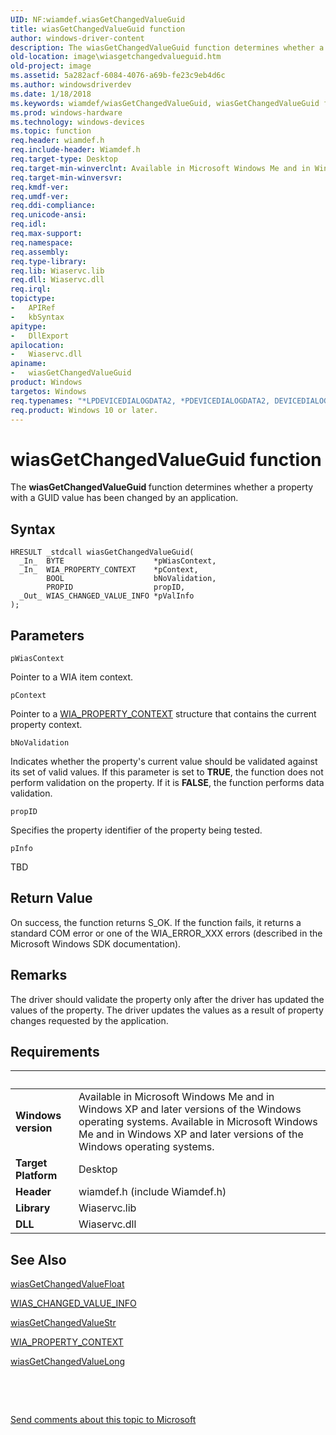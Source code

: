 ```yaml
---
UID: NF:wiamdef.wiasGetChangedValueGuid
title: wiasGetChangedValueGuid function
author: windows-driver-content
description: The wiasGetChangedValueGuid function determines whether a property with a GUID value has been changed by an application.
old-location: image\wiasgetchangedvalueguid.htm
old-project: image
ms.assetid: 5a282acf-6084-4076-a69b-fe23c9eb4d6c
ms.author: windowsdriverdev
ms.date: 1/18/2018
ms.keywords: wiamdef/wiasGetChangedValueGuid, wiasGetChangedValueGuid function [Imaging Devices], wiasFncs_b8b576d4-1470-4105-8725-928f70a1e3cc.xml, image.wiasgetchangedvalueguid, wiasGetChangedValueGuid
ms.prod: windows-hardware
ms.technology: windows-devices
ms.topic: function
req.header: wiamdef.h
req.include-header: Wiamdef.h
req.target-type: Desktop
req.target-min-winverclnt: Available in Microsoft Windows Me and in Windows XP and later versions of the Windows operating systems.
req.target-min-winversvr: 
req.kmdf-ver: 
req.umdf-ver: 
req.ddi-compliance: 
req.unicode-ansi: 
req.idl: 
req.max-support: 
req.namespace: 
req.assembly: 
req.type-library: 
req.lib: Wiaservc.lib
req.dll: Wiaservc.dll
req.irql: 
topictype:
-	APIRef
-	kbSyntax
apitype:
-	DllExport
apilocation:
-	Wiaservc.dll
apiname:
-	wiasGetChangedValueGuid
product: Windows
targetos: Windows
req.typenames: "*LPDEVICEDIALOGDATA2, *PDEVICEDIALOGDATA2, DEVICEDIALOGDATA2"
req.product: Windows 10 or later.
---
```



# wiasGetChangedValueGuid function
The <b>wiasGetChangedValueGuid </b>function determines whether a property with a GUID value has been changed by an application.

## Syntax

````
HRESULT _stdcall wiasGetChangedValueGuid(
  _In_  BYTE                    *pWiasContext,
  _In_  WIA_PROPERTY_CONTEXT    *pContext,
        BOOL                    bNoValidation,
        PROPID                  propID,
  _Out_ WIAS_CHANGED_VALUE_INFO *pValInfo
);
````

## Parameters

`pWiasContext`

Pointer to a WIA item context.

`pContext`

Pointer to a <a href="..\wiamindr_lh\ns-wiamindr_lh-_wia_property_context.md">WIA_PROPERTY_CONTEXT</a> structure that contains the current property context.

`bNoValidation`

Indicates whether the property's current value should be validated against its set of valid values. If this parameter is set to <b>TRUE</b>, the function does not perform validation on the property. If it is <b>FALSE</b>, the function performs data validation.

`propID`

Specifies the property identifier of the property being tested.

`pInfo`

TBD


## Return Value

On success, the function returns S_OK. If the function fails, it returns a standard COM error or one of the WIA_ERROR_XXX errors (described in the Microsoft Windows SDK documentation).

## Remarks

The driver should validate the property only after the driver has updated the values of the property. The driver updates the values as a result of property changes requested by the application.

## Requirements
| &nbsp; | &nbsp; |
| ---- |:---- |
| **Windows version** | Available in Microsoft Windows Me and in Windows XP and later versions of the Windows operating systems. Available in Microsoft Windows Me and in Windows XP and later versions of the Windows operating systems. |
| **Target Platform** | Desktop |
| **Header** | wiamdef.h (include Wiamdef.h) |
| **Library** | Wiaservc.lib |
| **DLL** | Wiaservc.dll |

## See Also

<a href="..\wiamdef\nf-wiamdef-wiasgetchangedvaluefloat.md">wiasGetChangedValueFloat</a>

<a href="..\wiamindr_lh\ns-wiamindr_lh-_wias_changed_value_info.md">WIAS_CHANGED_VALUE_INFO</a>

<a href="..\wiamdef\nf-wiamdef-wiasgetchangedvaluestr.md">wiasGetChangedValueStr</a>

<a href="..\wiamindr_lh\ns-wiamindr_lh-_wia_property_context.md">WIA_PROPERTY_CONTEXT</a>

<a href="..\wiamdef\nf-wiamdef-wiasgetchangedvaluelong.md">wiasGetChangedValueLong</a>

 

 

<a href="mailto:wsddocfb@microsoft.com?subject=Documentation%20feedback [image\image]:%20wiasGetChangedValueGuid function%20 RELEASE:%20(1/18/2018)&amp;body=%0A%0APRIVACY STATEMENT%0A%0AWe use your feedback to improve the documentation. We don't use your email address for any other purpose, and we'll remove your email address from our system after the issue that you're reporting is fixed. While we're working to fix this issue, we might send you an email message to ask for more info. Later, we might also send you an email message to let you know that we've addressed your feedback.%0A%0AFor more info about Microsoft's privacy policy, see http://privacy.microsoft.com/en-us/default.aspx." title="Send comments about this topic to Microsoft">Send comments about this topic to Microsoft</a>